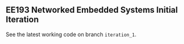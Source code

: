 ## EE193 Networked Embedded Systems Initial Iteration
See the latest working code on branch `iteration_1`.
